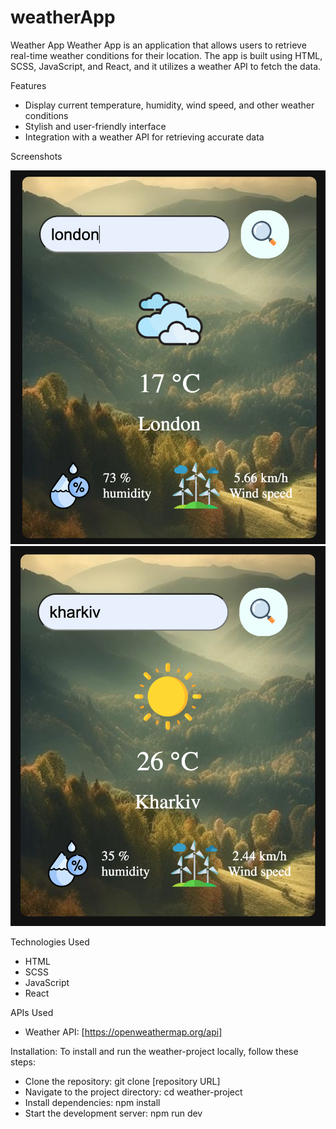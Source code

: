 # weatherApp

Weather App
Weather App is an application that allows users to retrieve real-time weather conditions for their location. The app is built using HTML, SCSS, JavaScript, and React, and it utilizes a weather API to fetch the data.

Features
- Display current temperature, humidity, wind speed, and other weather conditions
- Stylish and user-friendly interface
- Integration with a weather API for retrieving accurate data

Screenshots

![screenshots 1](src/components/img/screenshots/screenshots1.png)
![screenshots 2](src/components/img/screenshots/screenshots2.png)

Technologies Used

- HTML
- SCSS
- JavaScript
- React

APIs Used

- Weather API: [https://openweathermap.org/api]

Installation:
To install and run the weather-project locally, follow these steps:

- Clone the repository: git clone [repository URL]
- Navigate to the project directory: cd weather-project
- Install dependencies: npm install
- Start the development server: npm run dev